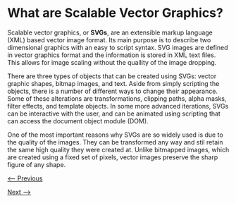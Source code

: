 # What are Scalable Vector Graphics?

Scalable vector graphics, or **SVGs**, are an extensible markup language (XML) based vector image format. Its main purpose is to describe two dimensional graphics with an easy to script syntax. SVG images are defined in vector graphics format and the information is stored in XML text files. This allows for image scaling without the quallity of the image dropping.

There are three types of objects that can be created using SVGs: vector graphic shapes, bitmap images, and text. Aside from simply scripting the objects, there is a number of different ways to change their appearance. Some of these alterations are transformations, clipping paths, alpha masks, filter effects, and template objects. In some more advanced iterations, SVGs can be interactive with the user, and can be animated using scripting that can access the document object module (DOM).

One of the most important reasons why SVGs are so widely used is due to the quality of the images. They can be transformed any way and stil retain the same high quality they were created at. Unlike bitmapped images, which are created using a fixed set of pixels, vector images preserve the sharp figure of any shape.

[<-- Previous](README.md)

[Next -->](Language.md)

